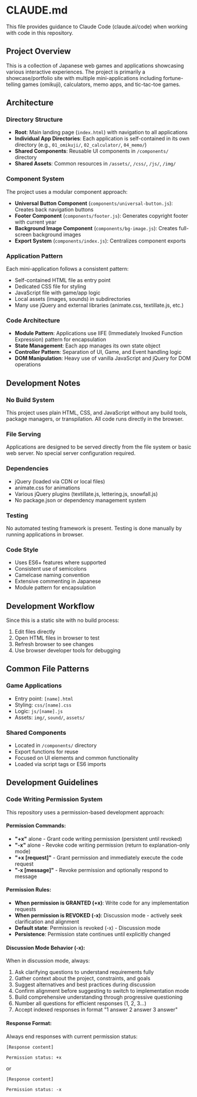 # CLAUDE.md

This file provides guidance to Claude Code (claude.ai/code) when working with code in this repository.

## Project Overview

This is a collection of Japanese web games and applications showcasing various interactive experiences. The project is primarily a showcase/portfolio site with multiple mini-applications including fortune-telling games (omikuji), calculators, memo apps, and tic-tac-toe games.

## Architecture

### Directory Structure
- **Root**: Main landing page (`index.html`) with navigation to all applications
- **Individual App Directories**: Each application is self-contained in its own directory (e.g., `01_omikuji/`, `02_calculator/`, `04_memo/`)
- **Shared Components**: Reusable UI components in `/components/` directory
- **Shared Assets**: Common resources in `/assets/`, `/css/`, `/js/`, `/img/`

### Component System
The project uses a modular component approach:
- **Universal Button Component** (`components/universal-button.js`): Creates back navigation buttons
- **Footer Component** (`components/footer.js`): Generates copyright footer with current year
- **Background Image Component** (`components/bg-image.js`): Creates full-screen background images
- **Export System** (`components/index.js`): Centralizes component exports

### Application Pattern
Each mini-application follows a consistent pattern:
- Self-contained HTML file as entry point
- Dedicated CSS file for styling
- JavaScript file with game/app logic
- Local assets (images, sounds) in subdirectories
- Many use jQuery and external libraries (animate.css, textillate.js, etc.)

### Code Architecture
- **Module Pattern**: Applications use IIFE (Immediately Invoked Function Expression) pattern for encapsulation
- **State Management**: Each app manages its own state object
- **Controller Pattern**: Separation of UI, Game, and Event handling logic
- **DOM Manipulation**: Heavy use of vanilla JavaScript and jQuery for DOM operations

## Development Notes

### No Build System
This project uses plain HTML, CSS, and JavaScript without any build tools, package managers, or transpilation. All code runs directly in the browser.

### File Serving
Applications are designed to be served directly from the file system or basic web server. No special server configuration required.

### Dependencies
- jQuery (loaded via CDN or local files)
- animate.css for animations
- Various jQuery plugins (textillate.js, lettering.js, snowfall.js)
- No package.json or dependency management system

### Testing
No automated testing framework is present. Testing is done manually by running applications in browser.

### Code Style
- Uses ES6+ features where supported
- Consistent use of semicolons
- Camelcase naming convention
- Extensive commenting in Japanese
- Module pattern for encapsulation

## Development Workflow

Since this is a static site with no build process:
1. Edit files directly
2. Open HTML files in browser to test
3. Refresh browser to see changes
4. Use browser developer tools for debugging

## Common File Patterns

### Game Applications
- Entry point: `[name].html`
- Styling: `css/[name].css`
- Logic: `js/[name].js`
- Assets: `img/`, `sound/`, `assets/`

### Shared Components
- Located in `/components/` directory
- Export functions for reuse
- Focused on UI elements and common functionality
- Loaded via script tags or ES6 imports

## Development Guidelines

### Code Writing Permission System
This repository uses a permission-based development approach:

#### Permission Commands:
- **"+x"** alone - Grant code writing permission (persistent until revoked)
- **"-x"** alone - Revoke code writing permission (return to explanation-only mode)
- **"+x [request]"** - Grant permission and immediately execute the code request
- **"-x [message]"** - Revoke permission and optionally respond to message

#### Permission Rules:
- **When permission is GRANTED (+x)**: Write code for any implementation requests
- **When permission is REVOKED (-x)**: Discussion mode - actively seek clarification and alignment
- **Default state**: Permission is revoked (-x) - Discussion mode
- **Persistence**: Permission state continues until explicitly changed

#### Discussion Mode Behavior (-x):
When in discussion mode, always:
1. Ask clarifying questions to understand requirements fully
2. Gather context about the project, constraints, and goals
3. Suggest alternatives and best practices during discussion
4. Confirm alignment before suggesting to switch to implementation mode
5. Build comprehensive understanding through progressive questioning
6. Number all questions for efficient responses (1, 2, 3...)
7. Accept indexed responses in format "1 answer 2 answer 3 answer"

#### Response Format:
Always end responses with current permission status:
```
[Response content]

Permission status: +x
```
or
```
[Response content]

Permission status: -x
```